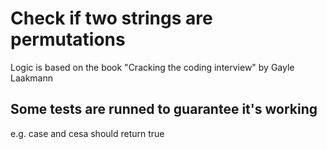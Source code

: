# Check if two strings are permutations

Logic is based on the book "Cracking the coding interview" by Gayle Laakmann

## Some tests are runned to guarantee it's working

e.g. case and cesa should return true